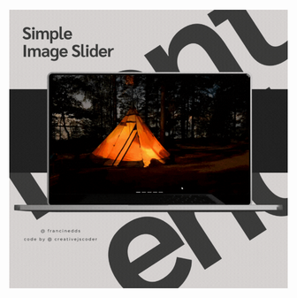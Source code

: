 ![Descrição da Imagem](https://github.com/francinedds/simple-image-slider/blob/main/images/mockup-simple-card-slider.gif)
